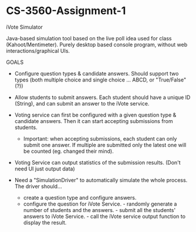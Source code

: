 # CS-3560-Assignment-1
iVote Simulator

Java-based simulation tool based on the live poll idea used for class (Kahoot/Mentimeter). Purely desktop based console program, without web interactions/graphical UIs. 
 
 GOALS
  - Configure question types & candidate answers. Should support two types (both multiple choice and single choice ... ABCD, or "True/False"(?))
  
  - Allow students to submit answers. Each student should have a unique ID (String), and can submit an answer to the iVote service.
  
  - Voting service can first be configured with a given question type & candidate answers. Then it can start accepting submissions from students.
    - Important: when accepting submissions, each student can only submit one answer. If multiple are submitted only the latest one will be counted (eg. changed their mind).
 
  - Voting Service can output statistics of the submission results. (Don't need UI just output data)
 
  - Need a "SimulationDriver" to automatically simulate the whole process. The driver should...
    - create a question type and configure answers.
    - configure the question for iVote Service.
 			- randomly generate a number of students and the answers.
 			- submit all the students' answers to iVote Service.
 			- call the iVote service output function to display the result.

